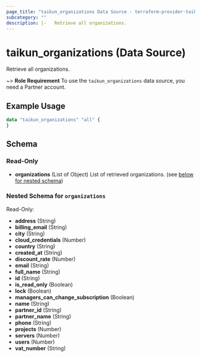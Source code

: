 ```yaml
---
page_title: "taikun_organizations Data Source - terraform-provider-taikun"
subcategory: ""
description: |-   Retrieve all organizations.
---
```


# taikun_organizations (Data Source)

Retrieve all organizations.

~> **Role Requirement** To use the `taikun_organizations` data source, you need a Partner account.

## Example Usage

```terraform
data "taikun_organizations" "all" {
}
```

<!-- schema generated by tfplugindocs -->
## Schema

### Read-Only

- **organizations** (List of Object) List of retrieved organizations. (see [below for nested schema](#nestedatt--organizations))

<a id="nestedatt--organizations"></a>
### Nested Schema for `organizations`

Read-Only:

- **address** (String)
- **billing_email** (String)
- **city** (String)
- **cloud_credentials** (Number)
- **country** (String)
- **created_at** (String)
- **discount_rate** (Number)
- **email** (String)
- **full_name** (String)
- **id** (String)
- **is_read_only** (Boolean)
- **lock** (Boolean)
- **managers_can_change_subscription** (Boolean)
- **name** (String)
- **partner_id** (String)
- **partner_name** (String)
- **phone** (String)
- **projects** (Number)
- **servers** (Number)
- **users** (Number)
- **vat_number** (String)


